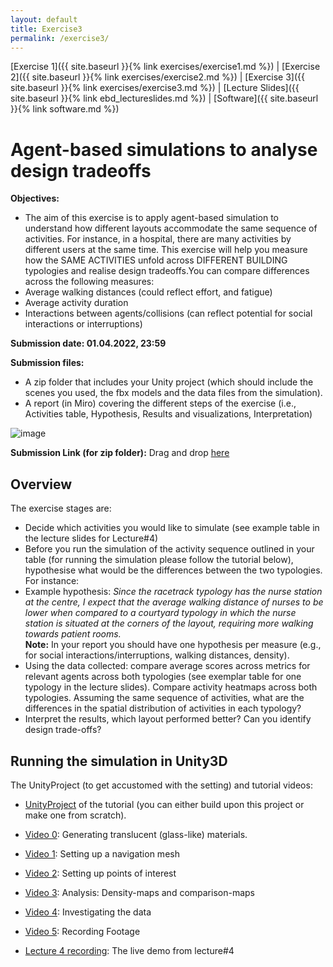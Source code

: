 ```yaml
---
layout: default
title: Exercise3
permalink: /exercise3/
---
```


[Exercise 1]({{ site.baseurl }}{% link exercises/exercise1.md %}) | [Exercise 2]({{ site.baseurl }}{% link exercises/exercise2.md %}) | [Exercise 3]({{ site.baseurl }}{% link exercises/exercise3.md %}) | [Lecture Slides]({{ site.baseurl }}{% link ebd_lectureslides.md %}) | [Software]({{ site.baseurl }}{% link software.md %})

# Agent-based simulations to analyse design tradeoffs

**Objectives:** 
* The aim of this exercise is to apply agent-based simulation to understand how different layouts accommodate the same sequence of activities. For instance, in a hospital, there are many activities by different users at the same time. This exercise will help you measure how the SAME ACTIVITIES unfold across DIFFERENT BUILDING typologies and realise design tradeoffs.You can compare differences across the following measures: 
* Average walking distances (could reflect effort, and fatigue) 
* Average activity duration 
* Interactions between agents/collisions  (can reflect potential for social interactions or interruptions) 

**Submission date: 01.04.2022, 23:59**

**Submission files:** 
* A zip folder that includes your Unity project (which should include the scenes you used, the fbx models and the data files from the simulation).
* A report (in Miro) covering the different steps of the exercise (i.e., Activities table, Hypothesis, Results and visualizations, Interpretation) 

![image](/assets/images/exercise3/exc3.png)

**Submission Link (for zip folder):**  Drag and drop [here](https://polybox.ethz.ch/index.php/s/Iy3sePgdmvDPqpJ)

## Overview 
The exercise stages are:
* Decide which activities you would like to simulate (see example table in the lecture slides for Lecture#4) 
* Before you run the simulation of the activity sequence outlined in your table (for running the simulation please follow the tutorial below), hypothesise what would be the differences between the two typologies. For instance:
* Example hypothesis: *Since the racetrack typology has the nurse station at the centre, I expect that the average walking distance of nurses to be lower when compared to a courtyard typology in which the nurse station is situated at the corners of the layout, requiring more walking towards patient rooms.*  
**Note:** In your report you should have one hypothesis per measure (e.g., for social interactions/interruptions, walking distances, density).
* Using the data collected: compare average scores across metrics for relevant agents across both typologies (see exemplar table for one typology in the lecture slides). Compare activity heatmaps across both typologies. Assuming the same sequence of activities, what are the differences in the spatial distribution of activities in each typology?
* Interpret the results, which layout performed better? Can you identify design trade-offs? 

## Running the simulation in Unity3D

The UnityProject (to get accustomed with the setting) and tutorial videos:
* [UnityProject](https://polybox.ethz.ch/index.php/s/5d7Q5SuVqfbfTu1) of the tutorial (you can either build upon this project or make one from scratch). 

* [Video 0](https://polybox.ethz.ch/index.php/s/Agd17f5cJOecgkx): Generating translucent (glass-like) materials.
* [Video 1](https://polybox.ethz.ch/index.php/s/UROL3ktgfGo6QUL): Setting up a navigation mesh
* [Video 2](https://polybox.ethz.ch/index.php/s/6PTSvR9cjxw8YyN): Setting up points of interest
* [Video 3](https://polybox.ethz.ch/index.php/s/aZj6XDtanusYVxn): Analysis: Density-maps and comparison-maps
* [Video 4](https://polybox.ethz.ch/index.php/s/RC0akU9gzi1fcgg): Investigating the data
* [Video 5](https://polybox.ethz.ch/index.php/s/kHqzedOnTPVJEz7): Recording Footage
* [Lecture 4 recording](https://polybox.ethz.ch/index.php/s/5QFp1mn8hPam5mF): The live demo from lecture#4



